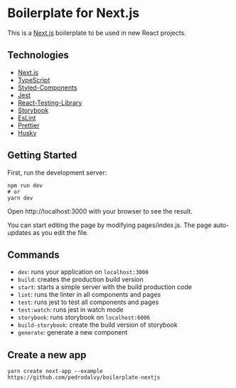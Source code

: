 # Boilerplate for Next.js

This is a [Next.js](https://nextjs.org/) boilerplate to be used in new React projects.

## Technologies

- [Next.js](https://nextjs.org/)
- [TypeScript](https://www.typescriptlang.org/)
- [Styled-Components](https://www.styled-components.com/)
- [Jest](https://jestjs.io/)
- [React-Testing-Library](https://testing-library.com/)
- [Storybook](https://storybook.js.org/)
- [EsLint](https://eslint.org/)
- [Prettier](https://prettier.io/)
- [Husky](https://github.com/typicode/husky)

## Getting Started

First, run the development server:

```shell
npm run dev
# or
yarn dev
```

Open http://localhost:3000 with your browser to see the result.

You can start editing the page by modifying pages/index.js. The page auto-updates as you edit the file.

## Commands

- `dev`: runs your application on `localhost:3000`
- `build`: creates the production build version
- `start`: starts a simple server with the build production code
- `lint`: runs the linter in all components and pages
- `test`: runs jest to test all components and pages
- `test:watch`: runs jest in watch mode
- `storybook`: runs storybook on `localhost:6006`
- `build-storybook`: create the build version of storybook
- `generate`: generate a new component

## Create a new app
```shell
yarn create next-app --example https://github.com/pedrodalvy/boilerplate-nextjs
```
